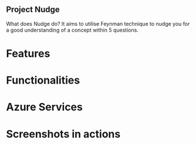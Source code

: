 ## Project Nudge

What does Nudge do? It aims to utilise Feynman technique to nudge you for a good understanding of a concept within 5 questions.

# Features

# Functionalities

# Azure Services

# Screenshots in actions
